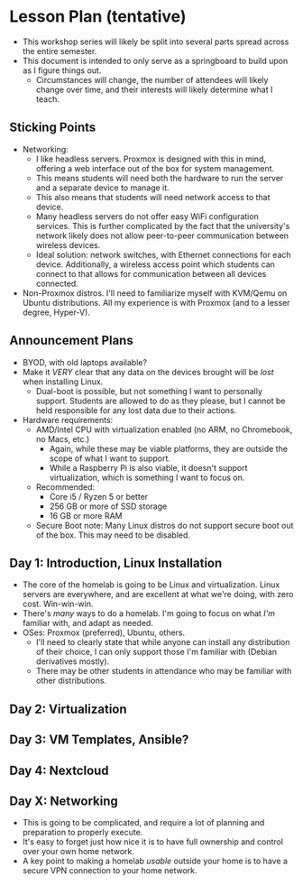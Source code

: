 # Lesson Plan (tentative)
- This workshop series will likely be split into several parts spread across the entire semester.
- This document is intended to only serve as a springboard to build upon as I figure things out.  
    - Circumstances will change, the number of attendees will likely change over time, and their interests will likely determine what I teach.

## Sticking Points
- Networking:
    - I like headless servers.  Proxmox is designed with this in mind, offering a web interface out of the box for system management.
    - This means students will need both the hardware to run the server and a separate device to manage it.
    - This also means that students will need network access to that device.
    - Many headless servers do not offer easy WiFi configuration services.  This is further complicated by the fact that the university's network likely does not allow peer-to-peer communication between wireless devices.
    - Ideal solution: network switches, with Ethernet connections for each device.  Additionally, a wireless access point which students can connect to that allows for communication between all devices connected.
- Non-Proxmox distros.  I'll need to familiarize myself with KVM/Qemu on Ubuntu distributions.  All my experience is with Proxmox (and to a lesser degree, Hyper-V).

## Announcement Plans
- BYOD, with old laptops available?
- Make it *VERY* clear that any data on the devices brought will be *lost* when installing Linux.
    - Dual-boot is possible, but not something I want to personally support.  Students are allowed to do as they please, but I cannot be held responsible for any lost data due to their actions.
- Hardware requirements: 
    - AMD/Intel CPU with virtualization enabled (no ARM, no Chromebook, no Macs, etc.)
        - Again, while these may be viable platforms, they are outside the scope of what I want to support.
        - While a Raspberry Pi is also viable, it doesn't support virtualization, which is something I want to focus on.
    - Recommended: 
        - Core i5 / Ryzen 5 or better
        - 256 GB or more of SSD storage
        - 16 GB or more RAM
    - Secure Boot note: Many Linux distros do not support secure boot out of the box.  This may need to be disabled.

## Day 1: Introduction, Linux Installation
- The core of the homelab is going to be Linux and virtualization.  Linux servers are everywhere, and are excellent at what we're doing, with zero cost.  Win-win-win.
- There's *many* ways to do a homelab.  I'm going to focus on what *I'm* familiar with, and adapt as needed.
- OSes: Proxmox (preferred), Ubuntu, others.
    - I'll need to clearly state that while anyone can install any distribution of their choice, I can only support those I'm familiar with (Debian derivatives mostly).
    - There may be other students in attendance who may be familiar with other distributions.

## Day 2: Virtualization

## Day 3: VM Templates, Ansible?

## Day 4: Nextcloud

## Day X: Networking
- This is going to be complicated, and require a lot of planning and preparation to properly execute.
- It's easy to forget just how nice it is to have full ownership and control over your own home network.
- A key point to making a homelab *usable* outside your home is to have a secure VPN connection to your home network.